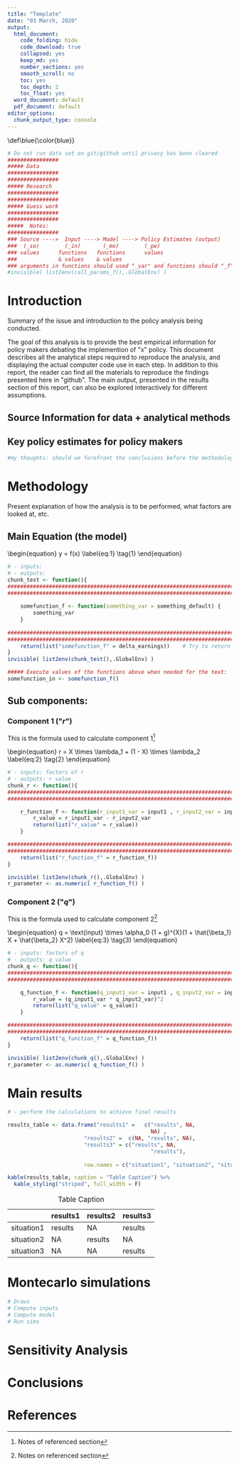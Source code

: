 ```yaml
---
title: "Template"
date: "03 March, 2020"
output:
  html_document:
    code_folding: hide
    code_download: true
    collapsed: yes
    keep_md: yes
    number_sections: yes
    smooth_scroll: no
    toc: yes
    toc_depth: 2
    toc_float: yes
  word_document: default
  pdf_document: default
editor_options:
  chunk_output_type: console
---
```

\def\blue{\color{blue}}






```r
# Do not run data set on git/github until privacy has been cleared
################
##### Data  
################
################
##### Research
################
################
##### Guess work   
################
################
#####  Notes:
################
### Source ---->  Input ----> Model ----> Policy Estimates (output)
###  (_so)        (_in)       (_mo)        (_pe)
### values      functions   functions      values
###             & values    & values
### arguments in functions should used "_var" and functions should "_f"
#invisible( list2env(call_params_f(),.GlobalEnv) )
```

# Introduction
Summary of the issue and introduction to the policy analysis being conducted. 

The goal of this analysis is to provide the best empirical information for policy makers debating the implemention of "x" policy. This document describes all the analytical steps required to reproduce the analysis, and displaying the actual computer code use in each step. In addition to this report, the reader can find all the materials to reproduce the findings presented here in "github". The main output, presented in the results section of this report, can also be explored interactively for different assumptions.

## Source Information for data + analytical methods

## Key policy estimates for policy makers  

```r
#my thoughts: should we forefront the conclusions before the methodology?
```



# Methodology

Present explanation of how the analysis is to be performed, what factors are looked at, etc.

## Main Equation (the model)

\begin{equation}
y = f(x)
\label{eq:1}
\tag{1}
\end{equation}


```r
# - inputs: 
# - outputs: 
chunk_test <- function(){
############################################################################### 
###############################################################################  
  
    somefunction_f <- function(something_var = something_default) {
        something_var
    }
    
############################################################################### 
###############################################################################  
    return(list("somefunction_f" = delta_earnings))    # Try to return only functions
}
invisible( list2env(chunk_test(),.GlobalEnv) )

##### Execute values of the functions above when needed for the text:
somefunction_in <- somefunction_f()
```

## Sub components:

### Component 1 ("$r$")

This is the formula used to calculate component 1[^1]

\begin{equation}
r = X \times \lambda_1  + (1 - X) \times \lambda_2
\label{eq:2}
\tag{2}
\end{equation}


```r
# - inputs: factors of r
# - outputs: r value
chunk_r <- function(){
###############################################################################
###############################################################################  

    r_function_f <- function(r_input1_var = input1 , r_input2_var = input2) {  
        r_value = r_input1_var - r_input2_var
        return(list("r_value" = r_value))
    }

###############################################################################
###############################################################################  
    return(list("r_function_f" = r_function_f))
}

invisible( list2env(chunk_r(),.GlobalEnv) )
r_parameter <- as.numeric( r_function_f() )
```

### Component 2 ("$q$")

This is the formula used to calculate component 2[^2]

\begin{equation}
q =  \text{input} \times \alpha_0 (1 + g)^{X}(1 + \hat{\beta_1} X + \hat{\beta_2} X^2)
\label{eq:3}
\tag{3}
\end{equation}


```r
# - inputs: factors of q
# - outputs: q value
chunk_q <- function(){
###############################################################################
###############################################################################  

    q_function_f <- function(q_input1_var = input1 , q_input2_var = input2) {  
        r_value = (q_input1_var * q_input2_var)^2
        return(list("q_value" = q_value))
    }

###############################################################################
###############################################################################  
    return(list("q_function_f" = q_function_f))
}

invisible( list2env(chunk_q(),.GlobalEnv) )
r_parameter <- as.numeric( q_function_f() )
```
# Main results

```r
# - perform the calculations to achieve final results

results_table <- data.frame("results1" =   c("results", NA,
                                             NA) ,
                        "results2" =  c(NA, "results", NA),
                        "results3" = c("results", NA,
                                             "results"),
                        
                        row.names = c("situation1", "situation2", "situation3"))

kable(results_table, caption = "Table Caption") %>%
  kable_styling("striped", full_width = F)
```

<table class="table table-striped" style="width: auto !important; margin-left: auto; margin-right: auto;">
<caption>Table Caption</caption>
 <thead>
  <tr>
   <th style="text-align:left;">   </th>
   <th style="text-align:left;"> results1 </th>
   <th style="text-align:left;"> results2 </th>
   <th style="text-align:left;"> results3 </th>
  </tr>
 </thead>
<tbody>
  <tr>
   <td style="text-align:left;"> situation1 </td>
   <td style="text-align:left;"> results </td>
   <td style="text-align:left;"> NA </td>
   <td style="text-align:left;"> results </td>
  </tr>
  <tr>
   <td style="text-align:left;"> situation2 </td>
   <td style="text-align:left;"> NA </td>
   <td style="text-align:left;"> results </td>
   <td style="text-align:left;"> NA </td>
  </tr>
  <tr>
   <td style="text-align:left;"> situation3 </td>
   <td style="text-align:left;"> NA </td>
   <td style="text-align:left;"> NA </td>
   <td style="text-align:left;"> results </td>
  </tr>
</tbody>
</table>


# Montecarlo simulations  

```r
# Draws
# Compute inputs
# Compute model
# Run sims
```

# Sensitivity Analysis  

# Conclusions

# References


[^1]: Notes of referenced section


[^2]: Notes on referenced section
